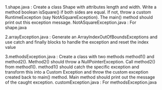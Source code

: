 1.shape.java : Create a class Shape with attributes length and width. Write a method boolean isSquare() if both sides are equal. If not, throw a custom RuntimeException (say NotASquareException). The main() method should print out this exception message.
NotASquareException.java : For shape.java


2.arrayException.java :  Generate an ArrayIndexOutOfBoundsExceptions and use catch and finally blocks to handle the exception and reset the index value 


3.methodsException.java : Create a class with two methods method1() and method2(). Method2() should throw a NullPointerException. Call method2() from method1(). method1() should catch the specific exception and transform this into a Custom Exception and throw the custom exception created back to main() method. Main method should print out the message of the caught exception.
customException.java : For methodsException.java
